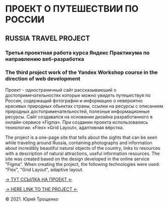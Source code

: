 <h1>ПРОЕКТ О ПУТЕШЕСТВИИ ПО РОССИИ</h1> 
<h2>RUSSIA TRAVEL PROJECT</h2> 
<h3>Третья проектная работа курса Яндекс Практикума по направлению веб-разработка</h3>
<h3>The third project work of the Yandex Workshop course in the direction of web development</h3>
<p>Проект - одностраничный сайт рассказываюший о достопримечательностях которые можно увидеть путешествуя по России, содержащий фотографии и информацию о невероятно красивых природных обьектах страны, ссылки на ресурсы с описанием природных достопримечательностей, полезные информационные ресурсы. Сайт создавался на основании дизайна разработанного в онлайн-сервисе «Figma». При создании проекта использовались технологии: «Flex» «Grid Layout», адаптивная вёрстка.</p>
<p>The project is a one-page site that tells about the sights that can be seen while traveling around Russia, containing photographs and information about incredibly beautiful natural objects of the country, links to resources with a description of natural attractions, useful information resources. The site was created based on the design developed in the online service "Figma". When creating the project, the following technologies were used: "Flex", "Grid Layout", adaptive layout.</p>
<p><a href="https://ystas78.github.io/russian-travel/index.html" target="_blank">&#8594; ТУТ ССЫЛКА НА ПРОЕКТ &#8592;</a></p>
<p><a href="https://ystas78.github.io/russian-travel/index.html" target="_blank">&#8594; HERE LINK TO THE PROJECT &#8592;</a></p>
<p>&copy; 2021. Юрий Трощенко</p>